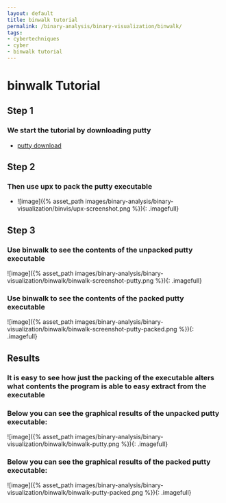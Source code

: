 ```yaml
---
layout: default
title: binwalk tutorial
permalink: /binary-analysis/binary-visualization/binwalk/
tags:
- cybertechniques
- cyber
- binwalk tutorial
---
```


binwalk Tutorial
===============

Step 1
------

### We start the tutorial by downloading putty

* [putty download](https://the.earth.li/~sgtatham/putty/latest/x86/putty.exe)

Step 2
------

### Then use upx to pack the putty executable

* ![image]({% asset_path images/binary-analysis/binary-visualization/binvis/upx-screenshot.png %}){: .imagefull}

Step 3
------

### Use binwalk to see the contents of the unpacked putty executable

![image]({% asset_path images/binary-analysis/binary-visualization/binwalk/binwalk-screenshot-putty.png %}){: .imagefull}

### Use binwalk to see the contents of the packed putty executable

![image]({% asset_path images/binary-analysis/binary-visualization/binwalk/binwalk-screenshot-putty-packed.png %}){: .imagefull}

Results
-------

### It is easy to see how just the packing of the executable alters what contents the program is able to easy extract from the executable<br/>
### Below you can see the graphical results of the unpacked putty executable:

![image]({% asset_path images/binary-analysis/binary-visualization/binwalk/binwalk-putty.png %}){: .imagefull}

### Below you can see the graphical results of the packed putty executable:

![image]({% asset_path images/binary-analysis/binary-visualization/binwalk/binwalk-putty-packed.png %}){: .imagefull}
